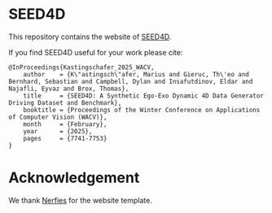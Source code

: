 # SEED4D

This repository contains the website of [SEED4D](https://seed4d.github.io/).

If you find SEED4D useful for your work please cite:

```
@InProceedings{Kastingschafer_2025_WACV,
    author    = {K\"astingsch\"afer, Marius and Gieruc, Th\'eo and Bernhard, Sebastian and Campbell, Dylan and Insafutdinov, Eldar and Najafli, Eyvaz and Brox, Thomas},
    title     = {SEED4D: A Synthetic Ego-Exo Dynamic 4D Data Generator Driving Dataset and Benchmark},
    booktitle = {Proceedings of the Winter Conference on Applications of Computer Vision (WACV)},
    month     = {February},
    year      = {2025},
    pages     = {7741-7753}
}
```

# Acknowledgement
We thank [Nerfies](https://github.com/nerfies/nerfies.github.io) for the website template.
